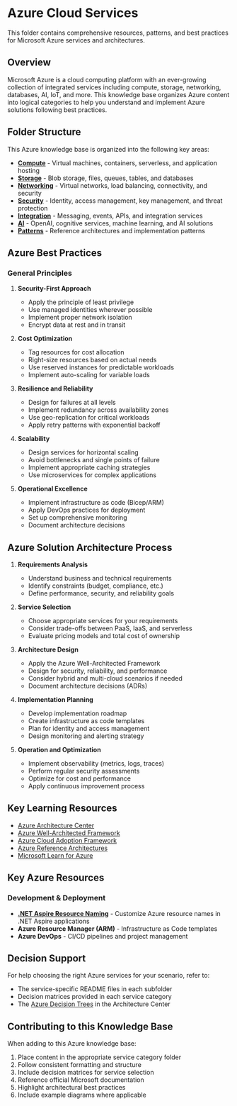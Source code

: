# Azure Cloud Services

This folder contains comprehensive resources, patterns, and best practices for Microsoft Azure services and architectures.

## Overview

Microsoft Azure is a cloud computing platform with an ever-growing collection of integrated services including compute, storage, networking, databases, AI, IoT, and more. This knowledge base organizes Azure content into logical categories to help you understand and implement Azure solutions following best practices.

## Folder Structure

This Azure knowledge base is organized into the following key areas:

- **[Compute](./Compute)** - Virtual machines, containers, serverless, and application hosting
- **[Storage](./Storage)** - Blob storage, files, queues, tables, and databases
- **[Networking](./Networking)** - Virtual networks, load balancing, connectivity, and security
- **[Security](./Security)** - Identity, access management, key management, and threat protection
- **[Integration](./Integration)** - Messaging, events, APIs, and integration services
- **[AI](./AI)** - OpenAI, cognitive services, machine learning, and AI solutions
- **[Patterns](./Patterns)** - Reference architectures and implementation patterns

## Azure Best Practices

### General Principles

1. **Security-First Approach**
   - Apply the principle of least privilege
   - Use managed identities wherever possible
   - Implement proper network isolation
   - Encrypt data at rest and in transit

2. **Cost Optimization**
   - Tag resources for cost allocation
   - Right-size resources based on actual needs
   - Use reserved instances for predictable workloads
   - Implement auto-scaling for variable loads

3. **Resilience and Reliability**
   - Design for failures at all levels
   - Implement redundancy across availability zones
   - Use geo-replication for critical workloads
   - Apply retry patterns with exponential backoff

4. **Scalability**
   - Design services for horizontal scaling
   - Avoid bottlenecks and single points of failure
   - Implement appropriate caching strategies
   - Use microservices for complex applications

5. **Operational Excellence**
   - Implement infrastructure as code (Bicep/ARM)
   - Apply DevOps practices for deployment
   - Set up comprehensive monitoring
   - Document architecture decisions

## Azure Solution Architecture Process

1. **Requirements Analysis**
   - Understand business and technical requirements
   - Identify constraints (budget, compliance, etc.)
   - Define performance, security, and reliability goals

2. **Service Selection**
   - Choose appropriate services for your requirements
   - Consider trade-offs between PaaS, IaaS, and serverless
   - Evaluate pricing models and total cost of ownership

3. **Architecture Design**
   - Apply the Azure Well-Architected Framework
   - Design for security, reliability, and performance
   - Consider hybrid and multi-cloud scenarios if needed
   - Document architecture decisions (ADRs)

4. **Implementation Planning**
   - Develop implementation roadmap
   - Create infrastructure as code templates
   - Plan for identity and access management
   - Design monitoring and alerting strategy

5. **Operation and Optimization**
   - Implement observability (metrics, logs, traces)
   - Perform regular security assessments
   - Optimize for cost and performance
   - Apply continuous improvement process

## Key Learning Resources

- [Azure Architecture Center](https://learn.microsoft.com/en-us/azure/architecture/)
- [Azure Well-Architected Framework](https://learn.microsoft.com/en-us/azure/architecture/framework/)
- [Azure Cloud Adoption Framework](https://learn.microsoft.com/en-us/azure/cloud-adoption-framework/)
- [Azure Reference Architectures](https://learn.microsoft.com/en-us/azure/architecture/browse/)
- [Microsoft Learn for Azure](https://learn.microsoft.com/en-us/training/azure/)

## Key Azure Resources

### Development & Deployment
- **[.NET Aspire Resource Naming](./AspireResourceNaming.md)** - Customize Azure resource names in .NET Aspire applications
- **Azure Resource Manager (ARM)** - Infrastructure as Code templates
- **Azure DevOps** - CI/CD pipelines and project management

## Decision Support

For help choosing the right Azure services for your scenario, refer to:

- The service-specific README files in each subfolder
- Decision matrices provided in each service category
- The [Azure Decision Trees](https://learn.microsoft.com/en-us/azure/architecture/guide/technology-choices/compute-decision-tree) in the Architecture Center

## Contributing to this Knowledge Base

When adding to this Azure knowledge base:

1. Place content in the appropriate service category folder
2. Follow consistent formatting and structure
3. Include decision matrices for service selection
4. Reference official Microsoft documentation
5. Highlight architectural best practices
6. Include example diagrams where applicable
